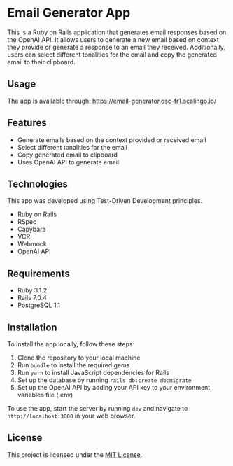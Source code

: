 # Email Generator App

This is a Ruby on Rails application that generates email responses based on the OpenAI API. It allows users to generate a new email based on context they provide or generate a response to an email they received. Additionally, users can select different tonalities for the email and copy the generated email to their clipboard.

## Usage

The app is available through: https://email-generator.osc-fr1.scalingo.io/

## Features

- Generate emails based on the context provided or received email
- Select different tonalities for the email
- Copy generated email to clipboard
- Uses OpenAI API to generate email

## Technologies
This app was developed using Test-Driven Development principles.

- Ruby on Rails
- RSpec
- Capybara
- VCR
- Webmock
- OpenAI API

## Requirements

 - Ruby 3.1.2
 - Rails 7.0.4
 - PostgreSQL 1.1

## Installation

To install the app locally, follow these steps:

1. Clone the repository to your local machine
2. Run `bundle` to install the required gems
3. Run `yarn` to install JavaScript dependencies for Rails
4. Set up the database by running `rails db:create db:migrate`
5. Set up the OpenAI API by adding your API key to your environment variables file (.env)

To use the app, start the server by running `dev` and navigate to `http://localhost:3000` in your web browser.

## License

This project is licensed under the [MIT License](LICENSE.md).
